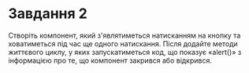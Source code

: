 # Завдання 2

Створіть компонент, який з'являтиметься натисканням на кнопку та ховатиметься під час ще одного натискання. Після додайте методи життєвого циклу, у яких запускатиметься код, що показує «alert()» з інформацією про те, що компонент закрився або відкрився.
